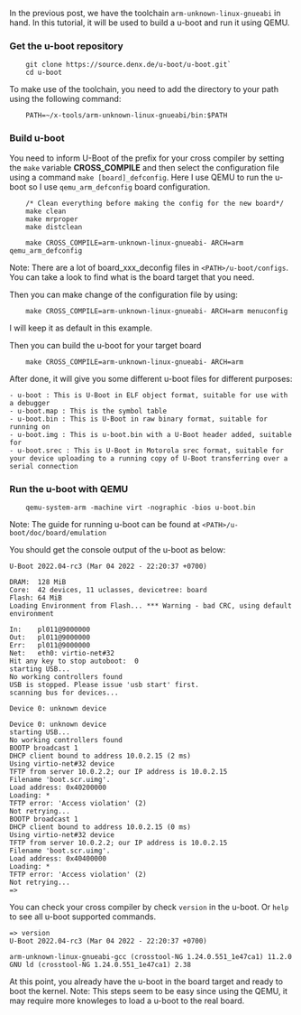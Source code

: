 In the previous post, we have the toolchain `arm-unknown-linux-gnueabi` in hand. In this tutorial, it will be used to build a u-boot and run it using QEMU.

### Get the u-boot repository
```
	git clone https://source.denx.de/u-boot/u-boot.git`
	cd u-boot
```

To make use of the toolchain, you need to add the directory to your path using the following command:
```
	PATH=~/x-tools/arm-unknown-linux-gnueabi/bin:$PATH
```

### Build u-boot
You need to inform U-Boot of the prefix for your cross compiler by setting the `make` variable
**CROSS_COMPILE** and then select the configuration file using a command `make [board]_defconfig`. Here I use QEMU to run the u-boot so I use `qemu_arm_defconfig` board configuration.

```
	/* Clean everything before making the config for the new board*/
	make clean
	make mrproper
	make distclean

	make CROSS_COMPILE=arm-unknown-linux-gnueabi- ARCH=arm qemu_arm_defconfig
```

Note: There are a lot of board_xxx_deconfig files in `<PATH>/u-boot/configs`. You can take a look to find what is the board target that you need.

Then you can make change of the configuration file by using:
```
	make CROSS_COMPILE=arm-unknown-linux-gnueabi- ARCH=arm menuconfig
```
I will keep it as default in this example. 

Then you can build the u-boot for your target board
```
	make CROSS_COMPILE=arm-unknown-linux-gnueabi- ARCH=arm
```
	

After done, it will give you some different u-boot files for different purposes:
```
- u-boot : This is U-Boot in ELF object format, suitable for use with a debugger
- u-boot.map : This is the symbol table
- u-boot.bin : This is U-Boot in raw binary format, suitable for running on
- u-boot.img : This is u-boot.bin with a U-Boot header added, suitable for
- u-boot.srec : This is U-Boot in Motorola srec format, suitable for your device uploading to a running copy of U-Boot transferring over a serial connection

```

### Run the u-boot with QEMU
```
	qemu-system-arm -machine virt -nographic -bios u-boot.bin
```
Note: The guide for running u-boot can be found at `<PATH>/u-boot/doc/board/emulation`

You should get the console output of the u-boot as below:
```
U-Boot 2022.04-rc3 (Mar 04 2022 - 22:20:37 +0700)

DRAM:  128 MiB
Core:  42 devices, 11 uclasses, devicetree: board
Flash: 64 MiB
Loading Environment from Flash... *** Warning - bad CRC, using default environment

In:    pl011@9000000
Out:   pl011@9000000
Err:   pl011@9000000
Net:   eth0: virtio-net#32
Hit any key to stop autoboot:  0 
starting USB...
No working controllers found
USB is stopped. Please issue 'usb start' first.
scanning bus for devices...

Device 0: unknown device

Device 0: unknown device
starting USB...
No working controllers found
BOOTP broadcast 1
DHCP client bound to address 10.0.2.15 (2 ms)
Using virtio-net#32 device
TFTP from server 10.0.2.2; our IP address is 10.0.2.15
Filename 'boot.scr.uimg'.
Load address: 0x40200000
Loading: *
TFTP error: 'Access violation' (2)
Not retrying...
BOOTP broadcast 1
DHCP client bound to address 10.0.2.15 (0 ms)
Using virtio-net#32 device
TFTP from server 10.0.2.2; our IP address is 10.0.2.15
Filename 'boot.scr.uimg'.
Load address: 0x40400000
Loading: *
TFTP error: 'Access violation' (2)
Not retrying...
=> 

```

You can check your cross compiler by check `version` in the u-boot. Or `help` to see all u-boot supported commands.
```
=> version
U-Boot 2022.04-rc3 (Mar 04 2022 - 22:20:37 +0700)

arm-unknown-linux-gnueabi-gcc (crosstool-NG 1.24.0.551_1e47ca1) 11.2.0
GNU ld (crosstool-NG 1.24.0.551_1e47ca1) 2.38

```

At this point, you already have the u-boot in the board target and ready to boot the kernel.
Note: This steps seem to be easy since using the QEMU, it may require more knowleges to load a u-boot to the real board.
